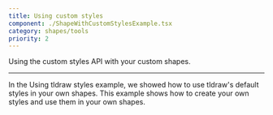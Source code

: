 ```yaml
---
title: Using custom styles
component: ./ShapeWithCustomStylesExample.tsx
category: shapes/tools
priority: 2
---
```


Using the custom styles API with your custom shapes.

---

In the Using tldraw styles example, we showed how to use tldraw's default styles in your own shapes. This example shows how to create your own styles and use them in your own shapes.
